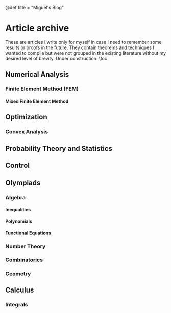 @def title = "Miguel's Blog"
# Article archive
These are articles I write only for myself in case I need to remember
some results or proofs in the future. They contain theorems and techniques 
I wanted to compile but were not grouped in the existing literature
without my desired level of brevity. Under construction.
\toc
## Numerical Analysis
### Finite Element Method (FEM)
#### Mixed Finite Element Method
## Optimization
### Convex Analysis
## Probability Theory and Statistics
## Control
## Olympiads
### Algebra
#### Inequalities
#### Polynomials
#### Functional Equations
### Number Theory
### Combinatorics
### Geometry
## Calculus
### Integrals